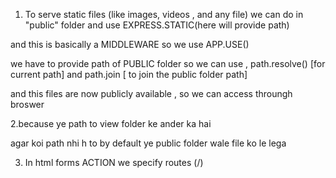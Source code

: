 1. To serve static files (like images, videos , and any file) we can do in "public" folder and use EXPRESS.STATIC(here will provide path)

and this is basically a MIDDLEWARE so we use APP.USE() 

we have to provide path of PUBLIC folder so we can use , path.resolve() [for current path] and path.join [ to join the public folder path]

and this files are now publicly available , so we can access throungh broswer 

2.because ye path to view folder ke ander ka hai 

  agar koi path nhi h to by default ye public folder wale file ko le lega

3. In html forms ACTION we specify routes (/)


